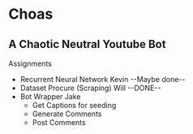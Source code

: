 # Choas
## A Chaotic Neutral Youtube Bot ##
Assignments
* Recurrent Neural Network Kevin --Maybe done--
* Dataset Procure (Scraping) Will --DONE--
* Bot Wrapper Jake
  * Get Captions for seeding
  * Generate Comments
  * Post Comments
